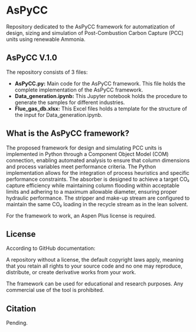 # AsPyCC
Repository dedicated to the AsPyCC framework for automatization of design, sizing and simulation of Post-Combustion Carbon Capture (PCC) units using renewable Ammonia.

## AsPyCC V.1.0

The repository consists of 3 files:

- **AsPyCC.py:** Main code for the AsPyCC framework. This file holds the complete implementation of the AsPyCC framework.
- **Data_generation.ipynb:** This Jupyter notebook holds the procedure to generate the samples for different industries.
- **Flue_gas_db.xlsx:** This Excel files holds a template for the structure of the input for Data_generation.ipynb.

## What is the AsPyCC framework?

The proposed framework for design and simulating PCC units is implemented in Python through a Component Object Model (COM) connection, enabling automated analysis to ensure that column dimensions and process variables meet performance criteria. The Python implementation allows for the integration of process heuristics and specific performance constraints. The absorber is designed to achieve a target CO₂ capture efficiency while maintaining column flooding within acceptable limits and adhering to a maximum allowable diameter, ensuring proper hydraulic performance. The stripper and make-up stream are configured to maintain the same CO₂ loading in the recycle stream as in the lean solvent.

For the framework to work, an Aspen Plus license is required.

## License

According to GitHub documentation:

A repository without a license, the default copyright laws apply, meaning that you retain all rights to your source code and no one may reproduce, distribute, or create derivative works from your work. 

The framework can be used for educational and research purposes. Any commercial use of the tool is prohibited.

## Citation

Pending.
